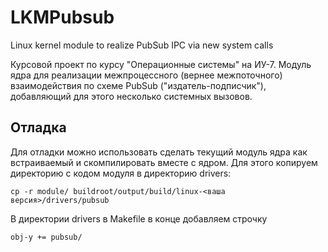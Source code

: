 # LKMPubsub
Linux kernel module to realize PubSub IPC via new system calls

Курсовой проект по курсу "Операционные системы" на ИУ-7. Модуль ядра для реализации межпроцессного (вернее межпоточного) взаимодействия по схеме PubSub ("издатель-подписчик"), добавляющий для этого несколько системных вызовов.

## Отладка
Для отладки можно использовать сделать текущий модуль ядра как встраиваемый и скомпилировать вместе с ядром.
Для этого копируем директорию с кодом модуля в директорию drivers:
```
cp -r module/ buildroot/output/build/linux-<ваша версия>/drivers/pubsub
```
В директории drivers в Makefile в конце добавляем строчку
```
obj-y += pubsub/
```
